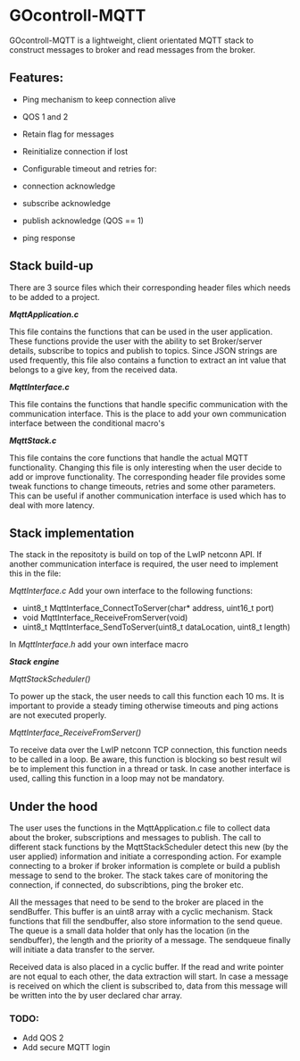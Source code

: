 # GOcontroll-MQTT

GOcontroll-MQTT is a lightweight, client orientated MQTT stack to construct messages to broker and read messages from the broker.

## Features:

- Ping mechanism to keep connection alive
- QOS 1 and 2
- Retain flag for messages
- Reinitialize connection if lost

- Configurable timeout and retries for:	
- connection acknowledge
- subscribe acknowledge
- publish acknowledge (QOS == 1)
- ping response


## Stack build-up

There are 3 source files which their corresponding header files which needs to be added to a project.


***MqttApplication.c***

This file contains the functions that can be used in the user application. These functions provide the user with the ability to set Broker/server details, subscribe to topics and publish to topics. Since JSON strings are used frequently, this file also contains a function to extract an int value that belongs to a give key, from the received data. 


***MqttInterface.c***

This file contains the functions that handle specific communication with the communication interface. This is the place to add your own communication interface between the conditional macro's 


***MqttStack.c***

This file contains the core functions that handle the actual MQTT functionality. Changing this file is only interesting when the user decide to add or improve functionality. The corresponding header file provides some tweak functions to change timeouts, 
retries and some other parameters. This can be useful if another communication interface is used which has to deal with more latency.


## Stack implementation

The stack in the repositoty is build on top of the LwIP netconn API. If another communication interface is required, the user need to implement this in the file: 

*MqttInterface.c* Add your own interface to the following functions:

- uint8_t MqttInterface_ConnectToServer(char* address, uint16_t port)
- void MqttInterface_ReceiveFromServer(void)
- uint8_t MqttInterface_SendToServer(uint8_t dataLocation, uint8_t length)

In *MqttInterface.h* add your own interface macro


***Stack engine***

*MqttStackScheduler()*

To power up the stack, the user needs to call this function each 10 ms. It is 
important to provide a steady timing otherwise timeouts and ping actions are 
not executed properly.

*MqttInterface_ReceiveFromServer()*

To receive data over the LwIP netconn TCP connection, this function needs to be 
called in a loop. Be aware, this function is blocking so best result wil be to 
implement this function in a thread or task. In case another interface is used, 
calling this function in a loop may not be mandatory.    

## Under the hood

The user uses the functions in the MqttApplication.c file to collect data about the broker, subscriptions and messages to publish. The call to different stack functions by the MqttStackScheduler detect this new (by the user applied)  information and initiate a corresponding action. For example connecting to a broker if broker information is complete or build a publish message to send to the broker. The stack takes care of monitoring the connection, if connected, do subscribtions, ping the broker etc.

All the messages that need to be send to the broker are placed in the sendBuffer. This buffer is an uint8 array with a cyclic mechanism. Stack functions that fill the sendbuffer, also store information to the send queue. The queue is a small data holder that only has the location (in the sendbuffer), the length and the priority of a message. The sendqueue finally will initiate a data transfer to the server.

Received data is also placed in a cyclic buffer. If the read and write pointer are not equal to each other, the data extraction will start. In case a message is received on which the client is subscribed to, data from this message will be written into the by user declared char array.



### TODO:
- Add QOS 2
- Add secure MQTT login

